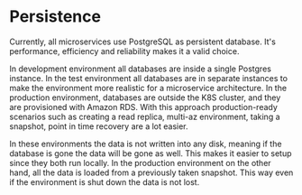 # Persistence

Currently, all microservices use PostgreSQL as persistent database. It's performance,
efficiency and reliability makes it a valid choice.

In development environment all databases are inside a single Postgres instance. In the test environment all databases
are in separate instances to make the environment more realistic for a microservice architecture. In the production
environment, databases are outside the K8S cluster, and they are provisioned with
Amazon RDS. With this approach production-ready scenarios such as creating a read replica, multi-az environment, taking
a snapshot, point in time recovery are a lot easier.

In these environments
the data is not written into any disk, meaning if the database is gone the data will be gone as well. This makes it
easier
to setup since they both run locally. In the production environment on the other hand, all the data is loaded from a
previously taken snapshot. This way even if the environment is shut down
the data is not lost.